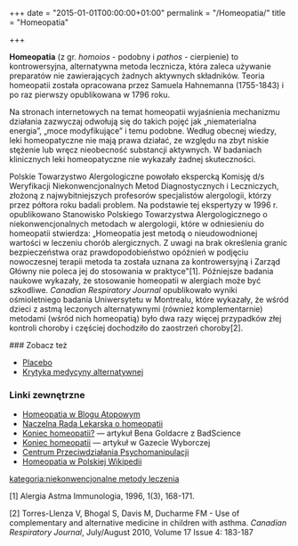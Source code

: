 +++
date = "2015-01-01T00:00:00+01:00"
permalink = "/Homeopatia/"
title = "Homeopatia"

+++

**Homeopatia** (z gr. *homoios* - podobny i *pathos* - cierpienie) to kontrowersyjna, alternatywna metoda lecznicza, która zaleca używanie preparatów nie zawierających żadnych aktywnych składników. Teoria homeopatii została opracowana przez Samuela Hahnemanna (1755-1843) i po raz pierwszy opublikowana w 1796 roku.

Na stronach internetowych na temat homeopatii wyjaśnienia mechanizmu działania zazwyczaj odwołują się do takich pojęć jak „niematerialna energia”, „moce modyfikujące” i temu podobne. Według obecnej wiedzy, leki homeopatyczne nie mają prawa działać, ze względu na zbyt niskie stężenie lub wręcz nieobecność substancji aktywnych. W badaniach klinicznych leki homeopatyczne nie wykazały żadnej skuteczności.

Polskie Towarzystwo Alergologiczne powołało ekspercką Komisję d/s Weryfikacji Niekonwencjonalnych Metod Diagnostycznych i Leczniczych, złożoną z najwybitniejszych profesorów specjalistów alergologii, którzy przez półtora roku badali problem. Na podstawie tej ekspertyzy w 1996 r. opublikowano Stanowisko Polskiego Towarzystwa Alergologicznego o niekonwencjonalnych metodach w alergologii, które w odniesieniu do homeopatii stwierdza: „Homeopatia jest metodą o nieudowodnionej wartości w leczeniu chorób alergicznych. Z uwagi na brak określenia granic bezpieczeństwa oraz prawdopodobieństwo opóźnień w podjęciu nowoczesnej terapii metoda ta została uznana za kontrowersyjną i Zarząd Główny nie poleca jej do stosowania w praktyce"[1]. Późniejsze badania naukowe wykazały, że stosowanie homeopatii w alergiach może być szkodliwe. *Canadian Respiratory Journal* opublikowało wyniki ośmioletniego badania Uniwersytetu w Montrealu, które wykazały, że wśród dzieci z astmą leczonych alternatywnymi (również komplementarnie) metodami (wśród nich homeopatią) było dwa razy więcej przypadków złej kontroli choroby i częściej dochodziło do zaostrzeń choroby[2].

<references />
### Zobacz też

-   [Placebo](/atopedia/Placebo "wikilink")
-   [Krytyka medycyny alternatywnej](/atopedia/Krytyka_medycyny_alternatywnej "wikilink")

### Linki zewnętrzne

-   [Homeopatia w Blogu Atopowym](http://blog.atopowe.pl/tag/homeopatia)
-   [Naczelna Rada Lekarska o homeopatii](http://blog.atopowe.pl/2008/04/18/naczelna-rada-lekarska-o-homeopatii/)
-   [Koniec homeopatii?](http://blog.atopowe.pl/2007/11/23/koniec-homeopatii/) ― artykuł Bena Goldacre z BadScience
-   [Koniec homeopatii](http://www.gazetawyborcza.pl/1,75248,2893093.html) ― artykuł w Gazecie Wyborczej
-   [Centrum Przeciwdziałania Psychomanipulacji](http://www.psychomanipulacja.pl/tem/homeopatia.htm)
-   [Homeopatia w Polskiej Wikipedii](/atopedia/wikipedia:Homeopatia "wikilink")

[kategoria:niekonwencjonalne metody leczenia](/atopedia/kategoria:niekonwencjonalne_metody_leczenia "wikilink")

[1] Alergia Astma Immunologia, 1996, 1(3), 168-171.

[2] Torres-Llenza V, Bhogal S, Davis M, Ducharme FM - Use of complementary and alternative medicine in children with asthma. *Canadian Respiratory Journal*, July/August 2010, Volume 17 Issue 4: 183-187